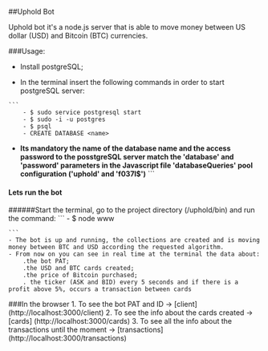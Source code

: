 ##Uphold Bot

Uphold bot it's a node.js server that is able to move money between US dollar (USD) and Bitcoin (BTC) currencies.
    
###Usage:
   - Install postgreSQL;
    
   - In the terminal insert the following commands in order to start postgreSQL server:
    
    ``` 
        - $ sudo service postgresql start
        - $ sudo -i -u postgres
        - $ psql
        - CREATE DATABASE <name>
    
   - __Its mandatory the name of the database name and the access password to the posstgreSQL 
           server match the 'database' and 'password' parameters in the Javascript file 'databaseQueries' pool configuration ('uphold' and 'f037l$')__
    ```
#### Lets run the bot 
  ######Start the terminal, go to the project directory (/uphold/bin) and run the command: 
    ```
    - $ node www
    
    ```
    - The bot is up and running, the collections are created and is moving money between BTC and USD according the requested algorithm.
    - From now on you can see in real time at the terminal the data about:
        .the bot PAT;
        .the USD and BTC cards created;
        .the price of Bitcoin purchased;
        . the ticker (ASK and BID) every 5 seconds and if there is a profit above 5%, occurs a transaction between cards
    
###In the browser
        1. To see the bot PAT and ID -> [client] (http://localhost:3000/client)
        2. To see the info about the cards created -> [cards] (http://localhost:3000/cards)
        3. To see all the info about the transactions until the moment -> [transactions] (http://localhost:3000/transactions) 